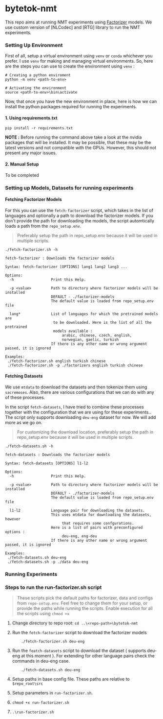 # bytetok-nmt

This repo aims at running NMT experiments using [Factorizer]() models.
We use custom version of [NLCodec] and [RTG] library to run the NMT experiments. 

### Setting Up Environment

First of all, setup a virtual environment using `venv` or `conda` whichever you prefer. I use `venv` for making and managing virtual environments. So, here are the steps you can use to create the environment using `venv` :

```
# Creating a python enviroment
python -m venv <path-to-env>

# Activating the environment
source <path-to-env>\bin\activate
```

Now, that once you have the new environment in place, here is how we can install the python packages required for running the experiments.

#### 1. Using requirements.txt
```
pip install -r requirements.txt
```
**NOTE :** Before running the command above take a look at the nvidia packages that will be installed. It may be possible, that these may be the latest versions and not compatible with the GPUs. However, this should not present any major issues. 


#### 2. Manual Setup
To be completed


### Setting up Models, Datasets for running experiments

#### Fetching Factorizer Models

For this you can use the `fetch-factorizer` script, which takes in the list of languages and optionally a path to download the factorizer models.
If you don't provide the path for downloading the models, the script automtically loads a path from the `repo_setup.env`.

> Preferably setup the path in repo_setup.env because it will be used in multiple scripts.

```
./fetch-factorizer.sh -h

fetch-factorizer : Downloads the factorizer models

Syntax: fetch-factorizer [OPTIONS] lang1 lang2 lang3 ...

Options:
  -h                 Print this Help.

  -p <value>         Path to directory where factorizer models will be installed
                     DEFAULT - ./factorizer-models
                     The default value is loaded from repo_setup.env file

  lang*              List of languages for which the pretrained models are
                      to be downloaded. Here is the list of all the pretrained
                      models available :
                          arabic, chinese, czech, english,
                          norwegian, gaelic, turkish
                     If there is any other name or wrong argument passed, it is ignored

Examples:
 ./fetch-factorizer.sh english turkish chinese
 ./fetch-factorizer.sh -p ./factorizers english turkish chinese

```

#### Fetching Datasets 

We use `mtdata` to download the datasets and then tokenize them using `sacremoses`. Also, there are various configurations that we can do with any of these processes.

In the script `fetch-datasets`, I have tried to combine these processes together with the configuration that we are using for these experiments.. The script only supports downloading `deu-eng` dataset for now. We will add more as we go on.

> For customizing the download location, preferably setup the path in repo_setup.env because it will be used in multiple scripts.

```
./fetch-datasets.sh -h

fetch-datasets : Downloads the factorizer models

Syntax: fetch-datasets [OPTIONS] l1-l2

Options:
  -h                 Print this Help.

  -p <value>         Path to directory where factorizer models will be installed
                     DEFAULT - ./factorizer-models
                     The default value is loaded from repo_setup.env file

  l1-l2              Language pair for downloading the datasets.
                     This uses mtdata for downloading the datasets, however
                          that requires some confgurations.
                     Here is a list of pairs with preconfigured options :
                          deu-eng, eng-deu
                     If there is any other name or wrong argument passed, it is ignored

Examples:
 ./fetch-datasets.sh deu-eng
 ./fetch-datasets.sh -p ./data deu-eng
```

### Running Experiments

### Steps to run the run-factorizer.sh script

> These scripts pick the default paths for factorizer, data and configs from `repo-setup.env`. Feel free to change them for your setup, or provide the paths while running the scripts.
> Enable execution for all the scripts using `chmod +x`

1. Change directory to repo root: `cd ..\<repo-path>\bytetok-nmt`
2. Run the `fetch-factorizer` script to download the factorizer models
    ```
        ./fetch-factorizer.sh deu-eng
    ``` 

3. Run the `featch-datasets` script to download the dataset ( supports deu-eng at this moment ). For extending for other language pairs check the commands in deu-eng case. 
    ```
        ./fetch-datasets.sh deu-eng
    ```

4. Setup paths in base config file. These paths are relative to `$repo_root\src`

5. Setup parameters in `run-factorizer.sh`.
6. `chmod +x run-factorizer.sh`
7. `.\run-factorizer.sh`